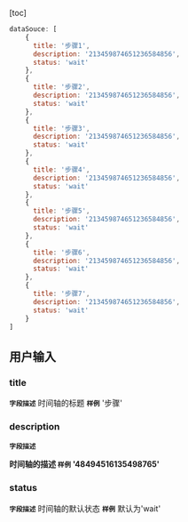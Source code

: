 [toc]

```js
dataSouce: [
    {
      title: '步骤1',
      description: '213459874651236584856',
      status: 'wait'
    },
    {
      title: '步骤2',
      description: '213459874651236584856',
      status: 'wait'
    },
    {
      title: '步骤3',
      description: '213459874651236584856',
      status: 'wait'
    },
    {
      title: '步骤4',
      description: '213459874651236584856',
      status: 'wait'
    },
    {
      title: '步骤5',
      description: '213459874651236584856',
      status: 'wait'
    },
    {
      title: '步骤6',
      description: '213459874651236584856',
      status: 'wait'
    },
    {
      title: '步骤7',
      description: '213459874651236584856',
      status: 'wait'
    }
]
```

## 用户输入

### title

**`字段描述`**
时间轴的标题
**`样例`**
'步骤'

### description

**`字段描述`**

**时间轴的描述
**`样例`**
'48494516135498765'**

### status

**`字段描述`**
时间轴的默认状态
**`样例`**
默认为'wait'

